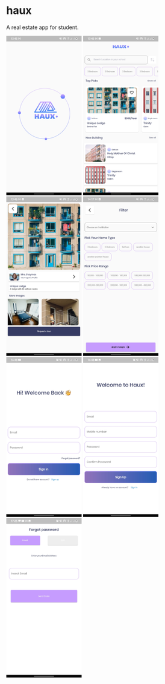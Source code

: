 # haux

A real estate app for student.

<img src="repoImages/splash.jpg" width= "200"> <img src="repoImages/homeScreen.jpg" width= "200"> 
 <img src="repoImages/hauxDetail.jpg" width= "200"> <img src="repoImages/filterScreen.jpg" width= "200"> <img src="repoImages/signIn.jpg" width= "200"> <img src="repoImages/signUp.jpg" width= "200"> <img src="repoImages/forgotPassword.jpg" width= "200">

